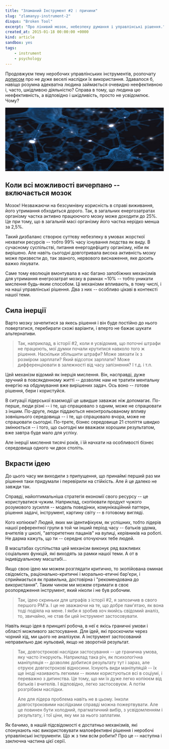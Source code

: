 ```yaml
---
title: "Зламаний Інструмент #2 : причини"
slug: "zlamanyy-instrument-2"
disqus: "Broken Tool"
excerpt: "Про лінивий мозок, небезпеку думання і управлінські рішення."
created_at: 2015-01-18 00:00:00 +0000
kind: article
sandbox: yes
tags:
    - instrument
    - psychology
---
```


Продовжуєм тему неробочих управлінських інструментів, розпочату [дописом](../zlamanyy-instrument-1 "Зламаний Інструмент #1 : наслідки") про не дуже веселі наслідки їх використання.  Здавалося б, навіщо розумна адекватна людина займається очевидно неефективною і, часто, шкідливою діяльністю?  Справа в тому, що людина цю неефективність, а відповідно і шкідливість, просто не усвідомлює.  Чому?

![CC BY-NC-SA 2.0 licensed photo from flickr.com by Birth Into Being](/assets/img/Neurons.jpg)


Коли всі можливості вичерпано -- включається мозок
--------------------------------------------------

Мозок!  Незважаючи на безсумнівну корисність в справі виживання, його утримання обходиться дорого.  Так, в загальних енергозатратах організму частка активно працюючого мозку може доходити до 25%.  Це при тому, що в загальній масі організму його частка нерідко менша за 2,5%.

Такий дизбаланс створює суттєву небезпеку в умовах жорсткої нехватки ресурсів -- тобто 99% часу існування людства як виду.  В сучасному суспільстві, питання енергодефіциту організму, ніби як вирішено.  Але навіть сьогодні довготривала висока активність мозку може призвести до, так званого, нервового виснаження, яке досить важко лікувати.

Саме тому еволюція вмонтувала в нас багано запобіжних механізмів для утримання енегрозатрат мозку в рамках ~10% -- тобто уникати мислення будь-яким способом.  Ці механізми впливають, в тому числі, і на наші управлінські рішення. Два з них -- особливо цікаві в контексті нашої теми.


Сила інерції
------------

Варто мозку зачепитися за якесь рішення і він буде постійно до нього повертатися, перебирати схожі варіанти, і вперто не бажає шукати альтернативи.

> Так, наприклад, в історії #2, коли я усвідомив, що поточні штрафи не працюють, мої думки почали крутитися навколо того ж рішення.  Наскільки збільшити штрафи?  Може звязати їх з розміром зарплати?  Який відсоток зарплати?  Може дифференціювати в залежності від часу запізнення?  І т.д. і т.п.

Цей механізм відомий як інерція мислення.  Він, насправді, дуже зручний в повсякденному житті -- дозволяє нам не тратити ментальну енергію на обдумування вже вирішених задач.  Ось воно -- готове рішення, бери і користуйся.  

В ситуації лідерської взаємодії це швидше заважає ніж допомагає.   По-перше, люди різні -- і те, що спрацювало з одним, може не спрацювати з іншим.  По-друге, люди піддаються неконтрольованому впливу зовнішнього середовища -- і те, що спрацювало вчора, може не спрацювати сьогодні.  По-третє, бізнес середовище 21 століття швидко змінюється -- і того, що сьогодні ми вважаєм хорошим результатом, вже завтра буде мало для успіху.

Але інерції мислення тисячі років, і їй начхати на особливості бізнес середовища одного чи двох століть.


Вкрасти ідею
------------

До цього часу ми виходили з припущення, що принаймі перший раз ми рішення таки придумали і перевірили на стійкість.  Але й це далеко не завжди так.

Справді, найоптимальніша стратегія економії свого ресурсу -- це користуватися чужим.  Наприклад, скопіювати продукт чужого розумового зусилля -- модель поведінки, комунікаційний паттерн, рішення задачі, інструмент, картину світу  -- в готовому вигляді.

Кого копіюєм?  Людей, яких ми ідентифікуєм, як успішних, тобто лідерів нашої референтної групи в той чи інший період часу -- батьків удома, вчителів у школі, "авторитетних пацанів" на вулиці, керівників на роботі.  Не дарма кажуть, що ти -- середнє оточуючих тебе людей.

В масштабах суспільства цей механізм виконує ряд важливих соціальних функцій, які виходять за рамки нашої теми.  А от в індивідуальному масштабі...

Якщо свою ідею ми можем розглядати критично, то зкопійована оминає свідомість, раціонально-критичні і морально-етичні бар'єри, і сприймається як правильна, достовірна і "рекомендована до використання".  Таким чином ми можем отримати в своє розпорядження інструмент, який ніколи і не був робочим.

> Так, ідею скриньки для штрафів з історії #2, я запозичив в свого першого PM'a.  І це не зважаючи на те, що добре пам'ятаю, як вона тоді подіяла на мене.   І якби я зробив хоч якийсь свідомий аналіз, то, звичайно, не став би цей інструмент застосовувати. 

Навіть якщо ідея в принципі робоча, в неї є якісь граничні умови і області можливого застосування.  Для ідей, які проскочили через чорний хід, ми цього не аналізуєм. А інструмент застосований неправильно дає нульовий, якщо не зворотній результат.

> Так, довгострокові наслідки застосування -- це гранична умова, яку часто ігнорують.  Наприклад така річ, як психологічна маніпуляція -- дозволяє добитися результату тут і зараз, але отруює довгострокові відносини.  Існують види маніпуляцій -- їх ще іноді називають легкими -- якими користуються всі в соціумі, і переважно з дитинства.  Це тому, що ми їх дуже легко копіюєм від батьків і вчителів.  І відповідно, легко застосовуєм.  А потім розгрібаєм наслідки.  
>
> Але для лідера проблема навіть не в цьому.   Інколи довгостроковими наслідками справді можна пожертвувати.  Але це повинен бути холодний, прагматичний вибір, з усвідомленням і результату, і тої ціни, яку ми за нього заплатим.


Як бачимо, в нашій підсвідомості є достатньо механізмів, які спонукають нас використовувати малоефективні рішення і неробочі управлінські інструменти.  Що ж з тим всім робити?  Про це -- наступна і заключна частина цієї серії.
